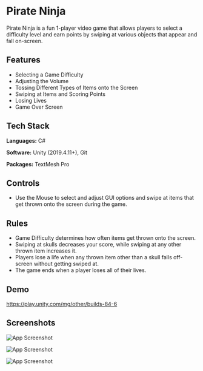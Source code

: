 # Pirate Ninja

Pirate Ninja is a fun 1-player video game that allows players to select a difficulty level and earn points by swiping at various objects that appear and fall on-screen.

## Features

- Selecting a Game Difficulty
- Adjusting the Volume
- Tossing Different Types of Items onto the Screen
- Swiping at Items and Scoring Points
- Losing Lives
- Game Over Screen

## Tech Stack

**Languages:** C#

**Software:** Unity (2019.4.11+), Git

**Packages:** TextMesh Pro

## Controls

- Use the Mouse to select and adjust GUI options and swipe at items that get thrown onto the screen during the game.

## Rules

- Game Difficulty determines how often items get thrown onto the screen.
- Swiping at skulls decreases your score, while swiping at any other thrown item increases it.
- Players lose a life when any thrown item other than a skull falls off-screen without getting swiped at.
- The game ends when a player loses all of their lives.

## Demo

https://play.unity.com/mg/other/builds-84-6

## Screenshots

![App Screenshot](https://static.wixstatic.com/media/99e2b2_c44732036171492a9cb3ab8543dc929a~mv2.jpg/v1/fill/w_528,h_428,al_c,q_80,enc_auto/99e2b2_c44732036171492a9cb3ab8543dc929a~mv2.jpg)

![App Screenshot](https://static.wixstatic.com/media/99e2b2_46d94eefd063420cb3ebf4a83e37f9f7~mv2.jpg/v1/fill/w_528,h_428,al_c,q_80,enc_auto/99e2b2_46d94eefd063420cb3ebf4a83e37f9f7~mv2.jpg)

![App Screenshot](https://static.wixstatic.com/media/99e2b2_1cbecc7ddfe147f8bf3677e1fc3218f7~mv2.jpg/v1/fill/w_528,h_428,al_c,q_80,enc_auto/99e2b2_1cbecc7ddfe147f8bf3677e1fc3218f7~mv2.jpg)
